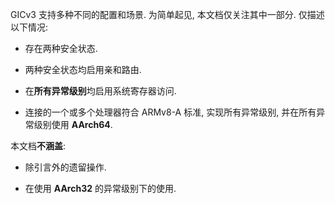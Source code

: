
GICv3 支持多种不同的配置和场景. 为简单起见, 本文档仅关注其中一部分. 仅描述以下情况:

- 存在两种安全状态.

- 两种安全状态均启用亲和路由.

- 在**所有异常级别**均启用系统寄存器访问.

- 连接的一个或多个处理器符合 ARMv8-A 标准, 实现所有异常级别, 并在所有异常级别使用 **AArch64**.

本文档**不涵盖**:

- 除引言外的遗留操作.

- 在使用 **AArch32** 的异常级别下的使用.
